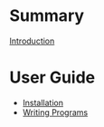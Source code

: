 # Summary

[Introduction](./intro.md)

# User Guide

- [Installation](guide/installation.md)
- [Writing Programs](guide/writing-programs.md)

<!-- # Reference Guide

- [Command Line Tool](cli/README.md)
    - [decode](cli/decode.md)
    - [run](cli/run.md)
    - [prove-and-verify](cli/prove-and-verify.md)
    - [prove](cli/prove.md)
    - [verify](cli/verify.md)
    - [program-rom-hash](cli/program-rom-hash.md)
    - [memory-init-hash](cli/memory-init-hash.md)
    - [bench](cli/bench.md) -->

<!-- # Architecture -->
<!-- TODO -->

<!-- runner -->

<!-- circuits -->
<!--    starky -->
<!--    cross table lookup -->
<!--    logup -->
<!--    constrains of different instructions -->